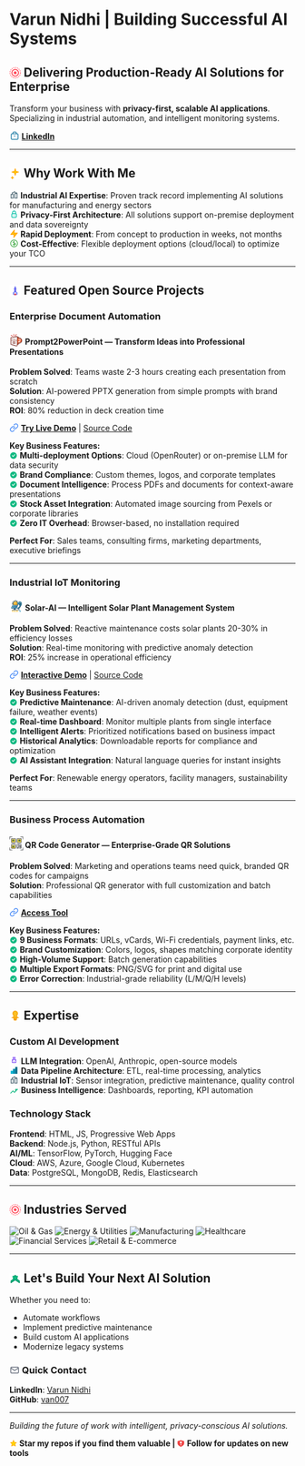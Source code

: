 # Varun Nidhi | Building Successful AI Systems

## <img src="assets/readme-icons/target.svg" width="20" height="20" style="vertical-align: -3px;"> Delivering Production-Ready AI Solutions for Enterprise

Transform your business with **privacy-first, scalable AI applications**. Specializing in industrial automation, and intelligent monitoring systems.

**<img src="assets/readme-icons/briefcase.svg" width="18" height="18" style="vertical-align: -3px;"> <a href="https://www.linkedin.com/in/varunnidhi" target="_blank" rel="noopener noreferrer">LinkedIn</a>**

---

## <img src="assets/readme-icons/sparkle.svg" width="20" height="20" style="vertical-align: -3px;"> Why Work With Me

**<img src="assets/readme-icons/factory.svg" width="16" height="16" style="vertical-align: -2px;"> Industrial AI Expertise**: Proven track record implementing AI solutions for manufacturing and energy sectors  
**<img src="assets/readme-icons/lock.svg" width="16" height="16" style="vertical-align: -2px;"> Privacy-First Architecture**: All solutions support on-premise deployment and data sovereignty  
**<img src="assets/readme-icons/lightning.svg" width="16" height="16" style="vertical-align: -2px;"> Rapid Deployment**: From concept to production in weeks, not months  
**<img src="assets/readme-icons/dollar.svg" width="16" height="16" style="vertical-align: -2px;"> Cost-Effective**: Flexible deployment options (cloud/local) to optimize your TCO  

---

## <img src="assets/readme-icons/rocket.svg" width="20" height="20" style="vertical-align: -3px;"> Featured Open Source Projects

### **Enterprise Document Automation**
#### <img src="https://raw.githubusercontent.com/van007/Prompt2Powerpoint/543b8d271e387f5e77a322603eb088435ceaceca/assets/icon.png" width="24" height="24" style="vertical-align: -4px;"> Prompt2PowerPoint — Transform Ideas into Professional Presentations

**Problem Solved**: Teams waste 2-3 hours creating each presentation from scratch  
**Solution**: AI-powered PPTX generation from simple prompts with brand consistency  
**ROI**: 80% reduction in deck creation time

<img src="assets/readme-icons/link.svg" width="16" height="16" style="vertical-align: -2px;"> **<a href="https://van007.github.io/Prompt2Powerpoint/" target="_blank" rel="noopener noreferrer">Try Live Demo</a>** | <a href="https://github.com/van007/Prompt2Powerpoint" target="_blank" rel="noopener noreferrer">Source Code</a>

**Key Business Features:**  
<img src="assets/readme-icons/check.svg" width="14" height="14" style="vertical-align: -2px;"> **Multi-deployment Options**: Cloud (OpenRouter) or on-premise LLM for data security  
<img src="assets/readme-icons/check.svg" width="14" height="14" style="vertical-align: -2px;"> **Brand Compliance**: Custom themes, logos, and corporate templates  
<img src="assets/readme-icons/check.svg" width="14" height="14" style="vertical-align: -2px;"> **Document Intelligence**: Process PDFs and documents for context-aware presentations  
<img src="assets/readme-icons/check.svg" width="14" height="14" style="vertical-align: -2px;"> **Stock Asset Integration**: Automated image sourcing from Pexels or corporate libraries  
<img src="assets/readme-icons/check.svg" width="14" height="14" style="vertical-align: -2px;"> **Zero IT Overhead**: Browser-based, no installation required  

**Perfect For**: Sales teams, consulting firms, marketing departments, executive briefings

---

### **Industrial IoT Monitoring**
#### <img src="https://raw.githubusercontent.com/van007/Solar-AI/3475ff713a68e77fdb66b763f460a60efbf35c5d/assets/icon.png" width="24" height="24" style="vertical-align: -4px;"> Solar-AI — Intelligent Solar Plant Management System

**Problem Solved**: Reactive maintenance costs solar plants 20-30% in efficiency losses  
**Solution**: Real-time monitoring with predictive anomaly detection  
**ROI**: 25% increase in operational efficiency

<img src="assets/readme-icons/link.svg" width="16" height="16" style="vertical-align: -2px;"> **<a href="https://van007.github.io/Solar-AI/" target="_blank" rel="noopener noreferrer">Interactive Demo</a>** | <a href="https://github.com/van007/Solar-AI" target="_blank" rel="noopener noreferrer">Source Code</a>

**Key Business Features:**  
<img src="assets/readme-icons/check.svg" width="14" height="14" style="vertical-align: -2px;"> **Predictive Maintenance**: AI-driven anomaly detection (dust, equipment failure, weather events)  
<img src="assets/readme-icons/check.svg" width="14" height="14" style="vertical-align: -2px;"> **Real-time Dashboard**: Monitor multiple plants from single interface  
<img src="assets/readme-icons/check.svg" width="14" height="14" style="vertical-align: -2px;"> **Intelligent Alerts**: Prioritized notifications based on business impact  
<img src="assets/readme-icons/check.svg" width="14" height="14" style="vertical-align: -2px;"> **Historical Analytics**: Downloadable reports for compliance and optimization  
<img src="assets/readme-icons/check.svg" width="14" height="14" style="vertical-align: -2px;"> **AI Assistant Integration**: Natural language queries for instant insights  

**Perfect For**: Renewable energy operators, facility managers, sustainability teams

---

### **Business Process Automation**
#### <img src="https://github.com/van007/QR-Code-Generator/blob/ec97176354243d2e10604ffbaaf94bad051f56df/assets/logo.png" width="24" height="24" style="vertical-align: -4px;"> QR Code Generator — Enterprise-Grade QR Solutions

**Problem Solved**: Marketing and operations teams need quick, branded QR codes for campaigns  
**Solution**: Professional QR generator with full customization and batch capabilities

<img src="assets/readme-icons/link.svg" width="16" height="16" style="vertical-align: -2px;"> **<a href="https://van007.github.io/QR-Code-Generator/" target="_blank" rel="noopener noreferrer">Access Tool</a>**

**Key Business Features:**  
<img src="assets/readme-icons/check.svg" width="14" height="14" style="vertical-align: -2px;"> **9 Business Formats**: URLs, vCards, Wi-Fi credentials, payment links, etc.  
<img src="assets/readme-icons/check.svg" width="14" height="14" style="vertical-align: -2px;"> **Brand Customization**: Colors, logos, shapes matching corporate identity  
<img src="assets/readme-icons/check.svg" width="14" height="14" style="vertical-align: -2px;"> **High-Volume Support**: Batch generation capabilities  
<img src="assets/readme-icons/check.svg" width="14" height="14" style="vertical-align: -2px;"> **Multiple Export Formats**: PNG/SVG for print and digital use  
<img src="assets/readme-icons/check.svg" width="14" height="14" style="vertical-align: -2px;"> **Error Correction**: Industrial-grade reliability (L/M/Q/H levels)  

---

## <img src="assets/readme-icons/lightbulb.svg" width="20" height="20" style="vertical-align: -3px;"> Expertise

### **Custom AI Development**
<img src="assets/readme-icons/robot.svg" width="16" height="16" style="vertical-align: -2px;"> **LLM Integration**: OpenAI, Anthropic, open-source models  
<img src="assets/readme-icons/chart.svg" width="16" height="16" style="vertical-align: -2px;"> **Data Pipeline Architecture**: ETL, real-time processing, analytics  
<img src="assets/readme-icons/factory.svg" width="16" height="16" style="vertical-align: -2px;"> **Industrial IoT**: Sensor integration, predictive maintenance, quality control  
<img src="assets/readme-icons/trending.svg" width="16" height="16" style="vertical-align: -2px;"> **Business Intelligence**: Dashboards, reporting, KPI automation  

### **Technology Stack**  
**Frontend**: HTML, JS, Progressive Web Apps  
**Backend**: Node.js, Python, RESTful APIs  
**AI/ML**: TensorFlow, PyTorch, Hugging Face  
**Cloud**: AWS, Azure, Google Cloud, Kubernetes  
**Data**: PostgreSQL, MongoDB, Redis, Elasticsearch  

---

## <img src="assets/readme-icons/target.svg" width="20" height="20" style="vertical-align: -3px;"> Industries Served

![Oil & Gas](https://img.shields.io/badge/Oil_%26_Gas-FF6B6B?style=for-the-badge&logo=fossil&logoColor=white)
![Energy & Utilities](https://img.shields.io/badge/Energy_%26_Utilities-00D9FF?style=for-the-badge&logo=lightning&logoColor=white)
![Manufacturing](https://img.shields.io/badge/Manufacturing-4ECDC4?style=for-the-badge&logo=industry&logoColor=white)
![Healthcare](https://img.shields.io/badge/Healthcare-FF6B9D?style=for-the-badge&logo=health&logoColor=white)
![Financial Services](https://img.shields.io/badge/Financial_Services-7209B7?style=for-the-badge&logo=bank&logoColor=white)
![Retail & E-commerce](https://img.shields.io/badge/Retail_%26_E--commerce-F72585?style=for-the-badge&logo=shopping-cart&logoColor=white)

---

## <img src="assets/readme-icons/handshake.svg" width="20" height="20" style="vertical-align: -3px;"> Let's Build Your Next AI Solution

Whether you need to:
- Automate workflows
- Implement predictive maintenance
- Build custom AI applications
- Modernize legacy systems

### <img src="assets/readme-icons/envelope.svg" width="18" height="18" style="vertical-align: -3px;"> Quick Contact  
**LinkedIn**: <a href="https://www.linkedin.com/in/varunnidhi" target="_blank" rel="noopener noreferrer">Varun Nidhi</a>  
**GitHub**: <a href="https://github.com/van007" target="_blank" rel="noopener noreferrer">van007</a>  

---

*Building the future of work with intelligent, privacy-conscious AI solutions.*

**<img src="assets/readme-icons/star.svg" width="14" height="14" style="vertical-align: -2px;"> Star my repos if you find them valuable | <img src="assets/readme-icons/bell.svg" width="14" height="14" style="vertical-align: -2px;"> Follow for updates on new tools**
